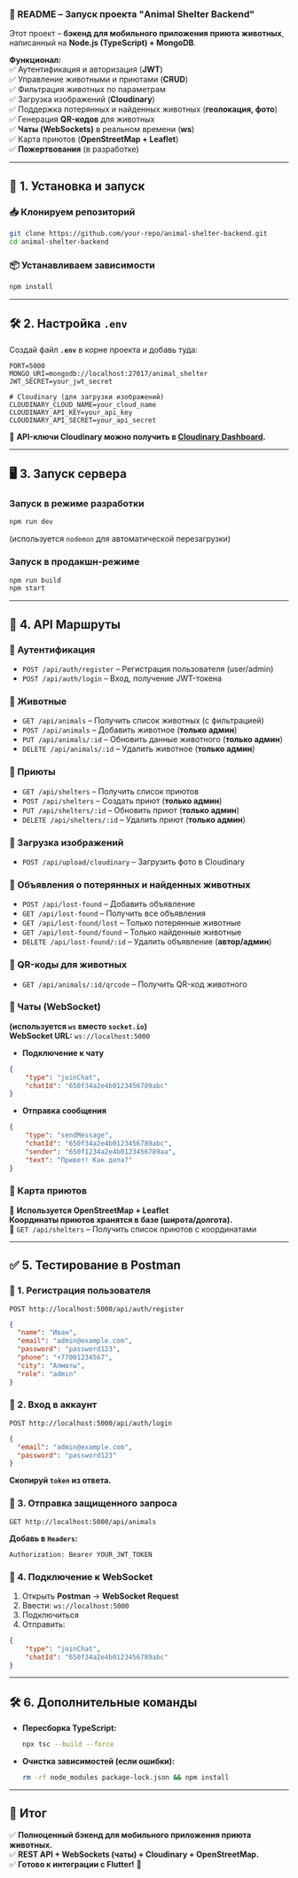 ### **📌 README – Запуск проекта "Animal Shelter Backend"**  
Этот проект – **бэкенд для мобильного приложения приюта животных**, написанный на **Node.js (TypeScript) + MongoDB**.  

**Функционал:**  
✅ Аутентификация и авторизация (**JWT**)  
✅ Управление животными и приютами (**CRUD**)  
✅ Фильтрация животных по параметрам  
✅ Загрузка изображений (**Cloudinary**)  
✅ Поддержка потерянных и найденных животных (**геолокация, фото**)  
✅ Генерация **QR-кодов** для животных  
✅ **Чаты (WebSockets)** в реальном времени (**ws**)  
✅ Карта приютов (**OpenStreetMap + Leaflet**)  
✅ **Пожертвования** (в разработке)  

---

## **🚀 1. Установка и запуск**
### **📥 Клонируем репозиторий**
```bash
git clone https://github.com/your-repo/animal-shelter-backend.git
cd animal-shelter-backend
```

### **📦 Устанавливаем зависимости**
```bash
npm install
```

---

## **🛠 2. Настройка `.env`**
Создай файл **`.env`** в корне проекта и добавь туда:
```
PORT=5000
MONGO_URI=mongodb://localhost:27017/animal_shelter
JWT_SECRET=your_jwt_secret

# Cloudinary (для загрузки изображений)
CLOUDINARY_CLOUD_NAME=your_cloud_name
CLOUDINARY_API_KEY=your_api_key
CLOUDINARY_API_SECRET=your_api_secret
```
📌 **API-ключи Cloudinary можно получить в [Cloudinary Dashboard](https://cloudinary.com/console).**

---

## **🖥 3. Запуск сервера**
### **Запуск в режиме разработки**
```bash
npm run dev
```
(используется `nodemon` для автоматической перезагрузки)

### **Запуск в продакшн-режиме**
```bash
npm run build
npm start
```

---

## **📡 4. API Маршруты**
### **📌 Аутентификация**
- `POST /api/auth/register` – Регистрация пользователя (user/admin)
- `POST /api/auth/login` – Вход, получение JWT-токена

### **📌 Животные**
- `GET /api/animals` – Получить список животных (с фильтрацией)
- `POST /api/animals` – Добавить животное (**только админ**)
- `PUT /api/animals/:id` – Обновить данные животного (**только админ**)
- `DELETE /api/animals/:id` – Удалить животное (**только админ**)

### **📌 Приюты**
- `GET /api/shelters` – Получить список приютов
- `POST /api/shelters` – Создать приют (**только админ**)
- `PUT /api/shelters/:id` – Обновить приют (**только админ**)
- `DELETE /api/shelters/:id` – Удалить приют (**только админ**)

### **📌 Загрузка изображений**
- `POST /api/upload/cloudinary` – Загрузить фото в Cloudinary

### **📌 Объявления о потерянных и найденных животных**
- `POST /api/lost-found` – Добавить объявление
- `GET /api/lost-found` – Получить все объявления
- `GET /api/lost-found/lost` – Только потерянные животные
- `GET /api/lost-found/found` – Только найденные животные
- `DELETE /api/lost-found/:id` – Удалить объявление (**автор/админ**)

### **📌 QR-коды для животных**
- `GET /api/animals/:id/qrcode` – Получить QR-код животного

### **📌 Чаты (WebSocket)**
**(используется `ws` вместо `socket.io`)**  
**WebSocket URL:** `ws://localhost:5000`

- **Подключение к чату**
```json
{
    "type": "joinChat",
    "chatId": "650f34a2e4b0123456789abc"
}
```
- **Отправка сообщения**
```json
{
    "type": "sendMessage",
    "chatId": "650f34a2e4b0123456789abc",
    "sender": "650f1234a2e4b0123456789aa",
    "text": "Привет! Как дела?"
}
```

### **📌 Карта приютов**
📌 **Используется OpenStreetMap + Leaflet**  
**Координаты приютов хранятся в базе (широта/долгота).**  
📍 `GET /api/shelters` – Получить список приютов с координатами

---

## **✅ 5. Тестирование в Postman**
### **📍 1. Регистрация пользователя**
```
POST http://localhost:5000/api/auth/register
```
```json
{
  "name": "Иван",
  "email": "admin@example.com",
  "password": "password123",
  "phone": "+77001234567",
  "city": "Алматы",
  "role": "admin"
}
```

### **📍 2. Вход в аккаунт**
```
POST http://localhost:5000/api/auth/login
```
```json
{
  "email": "admin@example.com",
  "password": "password123"
}
```
**Скопируй `token` из ответа.**

### **📍 3. Отправка защищенного запроса**
```
GET http://localhost:5000/api/animals
```
**Добавь в `Headers`:**
```
Authorization: Bearer YOUR_JWT_TOKEN
```

### **📍 4. Подключение к WebSocket**
1. Открыть **Postman** → **WebSocket Request**
2. Ввести: `ws://localhost:5000`
3. Подключиться
4. Отправить:
```json
{
    "type": "joinChat",
    "chatId": "650f34a2e4b0123456789abc"
}
```

---

## **🛠 6. Дополнительные команды**
- **Пересборка TypeScript:**  
  ```bash
  npx tsc --build --force
  ```
- **Очистка зависимостей (если ошибки):**  
  ```bash
  rm -rf node_modules package-lock.json && npm install
  ```

---

## **🎯 Итог**
✅ **Полноценный бэкенд для мобильного приложения приюта животных.**  
✅ **REST API + WebSockets (чаты) + Cloudinary + OpenStreetMap.**  
✅ **Готово к интеграции с Flutter!** 🚀  
